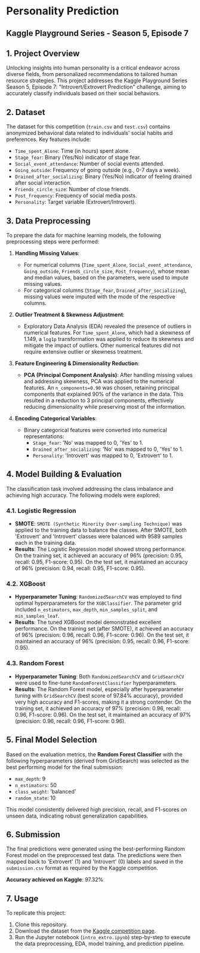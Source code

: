 # Personality Prediction
## Kaggle Playground Series - Season 5, Episode 7

## 1. Project Overview

Unlocking insights into human personality is a critical endeavor across diverse fields, from personalized recommendations to tailored human resource strategies. This project addresses the Kaggle Playground Series Season 5, Episode 7: "Introvert/Extrovert Prediction" challenge, aiming to accurately classify individuals based on their social behaviors.

## 2. Dataset

The dataset for this competition (`train.csv` and `test.csv`) contains anonymized behavioral data related to individuals' social habits and preferences. Key features include:

* `Time_spent_Alone`: Time (in hours) spent alone.
* `Stage_fear`: Binary (Yes/No) indicator of stage fear.
* `Social_event_attendance`: Number of social events attended.
* `Going_outside`: Frequency of going outside (e.g., 0-7 days a week).
* `Drained_after_socializing`: Binary (Yes/No) indicator of feeling drained after social interaction.
* `Friends_circle_size`: Number of close friends.
* `Post_frequency`: Frequency of social media posts.
* `Personality`: Target variable (Extrovert/Introvert).

## 3. Data Preprocessing

To prepare the data for machine learning models, the following preprocessing steps were performed:

1.  **Handling Missing Values**:
    * For numerical columns (`Time_spent_Alone`, `Social_event_attendance`, `Going_outside`, `Friends_circle_size`, `Post_frequency`), whose mean and median values, based on the parameters, were used to impute missing values.
    * For categorical columns (`Stage_fear`, `Drained_after_socializing`), missing values were imputed with the mode of the respective columns.

2.  **Outlier Treatment & Skewness Adjustment**:
    * Exploratory Data Analysis (EDA) revealed the presence of outliers in numerical features. For `Time_spent_Alone`, which had a skewness of 1.149, a `log1p` transformation was applied to reduce its skewness and mitigate the impact of outliers. Other numerical features did not require extensive outlier or skewness treatment.

3.  **Feature Engineering & Dimensionality Reduction**:
    * **PCA (Principal Component Analysis)**: After handling missing values and addressing skewness, PCA was applied to the numerical features. An `n_components=0.90` was chosen, retaining principal components that explained 90% of the variance in the data. This resulted in a reduction to 3 principal components, effectively reducing dimensionality while preserving most of the information.

4.  **Encoding Categorical Variables**:
    * Binary categorical features were converted into numerical representations:
        * `Stage_fear`: 'No' was mapped to 0, 'Yes' to 1.
        * `Drained_after_socializing`: 'No' was mapped to 0, 'Yes' to 1.
        * `Personality`: 'Introvert' was mapped to 0, 'Extrovert' to 1.

## 4. Model Building & Evaluation

The classification task involved addressing the class imbalance and achieving high accuracy. The following models were explored:

### 4.1. Logistic Regression

* **SMOTE**: `SMOTE (Synthetic Minority Over-sampling Technique)` was applied to the training data to balance the classes. After SMOTE, both 'Extrovert' and 'Introvert' classes were balanced with 9589 samples each in the training data.
* **Results**: The Logistic Regression model showed strong performance. On the training set, it achieved an accuracy of 96% (precision: 0.95, recall: 0.95, F1-score: 0.95). On the test set, it maintained an accuracy of 96% (precision: 0.94, recall: 0.95, F1-score: 0.95).

### 4.2. XGBoost

* **Hyperparameter Tuning**: `RandomizedSearchCV` was employed to find optimal hyperparameters for the `XGBClassifier`. The parameter grid included `n_estimators`, `max_depth`, `min_samples_split`, and `min_samples_leaf`.
* **Results**: The tuned XGBoost model demonstrated excellent performance. On the training set (after SMOTE), it achieved an accuracy of 96% (precision: 0.96, recall: 0.96, F1-score: 0.96). On the test set, it maintained an accuracy of 96% (precision: 0.95, recall: 0.96, F1-score: 0.95).

### 4.3. Random Forest

* **Hyperparameter Tuning**: Both `RandomizedSearchCV` and `GridSearchCV` were used to fine-tune `RandomForestClassifier` hyperparameters.
* **Results**: The Random Forest model, especially after hyperparameter tuning with `GridSearchCV` (best score of 97.84% accuracy), provided very high accuracy and F1-scores, making it a strong contender. On the training set, it achieved an accuracy of 97% (precision: 0.96, recall: 0.96, F1-score: 0.96). On the test set, it maintained an accuracy of 97% (precision: 0.96, recall: 0.96, F1-score: 0.96).

## 5. Final Model Selection

Based on the evaluation metrics, the **Random Forest Classifier** with the following hyperparameters (derived from GridSearch) was selected as the best performing model for the final submission:

* `max_depth`: 9
* `n_estimators`: 50
* `class_weight`: 'balanced'
* `random_state`: 10

This model consistently delivered high precision, recall, and F1-scores on unseen data, indicating robust generalization capabilities.

## 6. Submission

The final predictions were generated using the best-performing Random Forest model on the preprocessed test data. The predictions were then mapped back to 'Extrovert' (1) and 'Introvert' (0) labels and saved in the `submission.csv` format as required by the Kaggle competition.

**Accuracy achieved on Kaggle**: 97.32%

## 7. Usage

To replicate this project:

1.  Clone this repository.
2.  Download the dataset from the [Kaggle competition page](https://www.kaggle.com/competitions/playground-series-s5e7).
3.  Run the Jupyter notebook (`intro_extro.ipynb`) step-by-step to execute the data preprocessing, EDA, model training, and prediction pipeline.    
